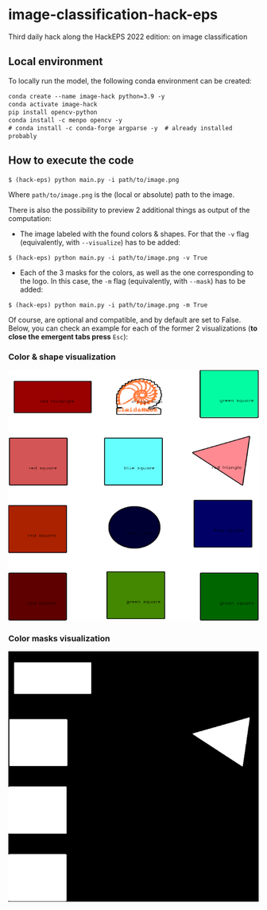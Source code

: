# image-classification-hack-eps
Third daily hack along the HackEPS 2022 edition: on image classification

## Local environment
To locally run the model, the following conda environment can be created:
```console
conda create --name image-hack python=3.9 -y
conda activate image-hack
pip install opencv-python
conda install -c menpo opencv -y 
# conda install -c conda-forge argparse -y  # already installed probably
```

## How to execute the code
```console
$ (hack-eps) python main.py -i path/to/image.png
```

Where ``path/to/image.png`` is the (local or absolute) path to the image.

There is also the possibility to preview 2 additional things as output 
of the computation:
- The image labeled with the found colors & shapes. For that the ``-v`` 
flag (equivalently, with ``--visualize``) has to be added:
```console
$ (hack-eps) python main.py -i path/to/image.png -v True
```
- Each of the 3 masks for the colors, as well as the one corresponding 
to the logo. In this case, the ``-m`` flag (equivalently, with ``--mask``) 
has to be added:
```console
$ (hack-eps) python main.py -i path/to/image.png -m True
```

Of course, are optional and compatible, and by default are set to False.
Below, you can check an example for each of the former 2 visualizations
(**to close the emergent tabs press** ``Esc``):

### Color & shape visualization

![Color & shape visualization](img/visualization.png)

### Color masks visualization

![Red color mask](img/mask.png)